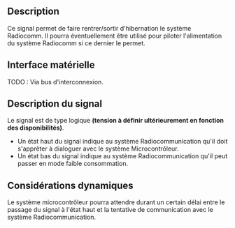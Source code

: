 ## Description

Ce signal permet de faire rentrer/sortir d'hibernation le système Radiocomm. Il pourra éventuellement être utilisé pour piloter l'alimentation du système Radiocomm si ce dernier le permet.

## Interface matérielle

TODO : Via bus d'interconnexion.


## Description du signal

Le signal est de type logique **(tension à définir ultérieurement en fonction des disponibilités)**.

+ Un état haut du signal indique au système Radiocommunication qu'il doit s'apprêter à dialoguer avec le système Microcontrôleur.
+ Un état bas du signal indique au système Radiocommunication qu'il peut passer en mode faible consommation.



## Considérations dynamiques

Le système microcontrôleur pourra attendre durant un certain délai entre le passage du signal à l'état haut et la tentative de communication avec le système Radiocommunication.
